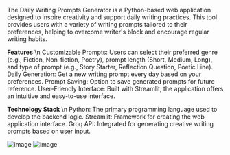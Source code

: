 The Daily Writing Prompts Generator is a Python-based web application designed to inspire creativity and support daily writing practices. This tool provides users with a variety of writing prompts tailored to their preferences, helping to overcome writer's block and encourage regular writing habits.


**Features** \n
Customizable Prompts: Users can select their preferred genre (e.g., Fiction, Non-fiction, Poetry), prompt length (Short, Medium, Long), and type of prompt (e.g., Story Starter, Reflection Question, Poetic Line).
Daily Generation: Get a new writing prompt every day based on your preferences.
Prompt Saving: Option to save generated prompts for future reference.
User-Friendly Interface: Built with Streamlit, the application offers an intuitive and easy-to-use interface.


    
**Technology Stack** \n 
Python: The primary programming language used to develop the backend logic.
Streamlit: Framework for creating the web application interface.
Groq API: Integrated for generating creative writing prompts based on user input.

    
![image](https://github.com/user-attachments/assets/79a67133-09b4-4074-9008-c21955f607ba)
![image](https://github.com/user-attachments/assets/d515b834-57be-43e8-9c6b-9d385e85d210)

